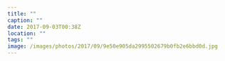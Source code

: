 ```yaml
---
title: ""
caption: ""
date: 2017-09-03T00:38Z
location: ""
tags: ""
image: /images/photos/2017/09/9e50e905da2995502679b0fb2e6bbd0d.jpg
---
```

